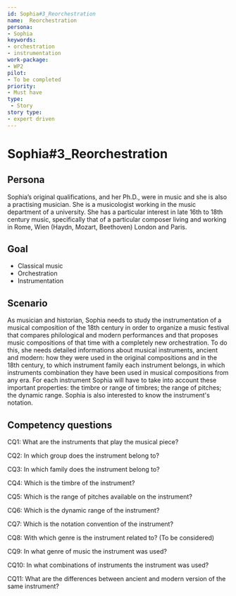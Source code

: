 ```yaml
---
id: Sophia#3_Reorchestration
name:  Reorchestration 
persona: 
- Sophia
keywords: 
- orchestration
- instrumentation
work-package:
- WP2
pilot:
- To be completed
priority:
- Must have
type:
 - Story
story type:
- expert driven
---
```


# Sophia#3_Reorchestration

## Persona
Sophia’s original qualifications, and her Ph.D., were in music and she is also a practising musician. She is a musicologist working in the music department of a university. She has a particular interest in late 16th to 18th century music, specifically that of a particular composer living and working in Rome, Wien (Haydn, Mozart, Beethoven) London and Paris. 

## Goal
- Classical music 
- Orchestration
- Instrumentation

## Scenario  
As musician and historian, Sophia needs to study the instrumentation of a musical composition of the 18th century in order to organize a music festival that compares philological and modern performances and that proposes  music compositions of that time with a completely new orchestration. To do this, she needs detailed informations about musical instruments, ancient and modern: how they were used in the original compositions and in the 18th century, to which instrument family each instrument belongs, in which instruments combination they have been used in musical compositions from any era. For each instrument Sophia will have to take into account these important properties: the timbre or range of timbres; the range of pitches; the dynamic range. Sophia is also interested to know the instrument's notation.

## Competency questions 

CQ1: What are the instruments that play the musical piece? 

CQ2: In which group does the instrument belong to?

CQ3: In which family does the instrument belong to? 

CQ4: Which is the timbre of the instrument? 

CQ5: Which is the range of pitches available on the instrument? 

CQ6: Which is the dynamic range of the instrument? 

CQ7: Which is the notation convention of the instrument? 

CQ8: With which genre is the instrument related to? (To be considered) 

CQ9: In what genre of music the instrument was used?

CQ10: In what combinations of instruments the instrument was used?

CQ11: What are the differences between ancient and modern version of the same instrument?

